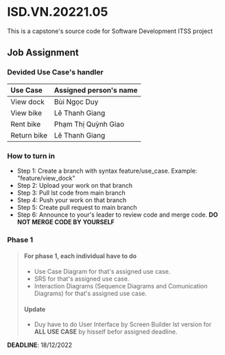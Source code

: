 # ISD.VN.20221.05

This is a capstone's source code for Software Development ITSS project

## Job Assignment

### Devided Use Case's handler

| Use Case      | Assigned person's name  |
| :---          |    :---                 |
| View dock     | Bùi Ngọc Duy            |
| View bike     | Lê Thanh Giang          |
| Rent bike     | Phạm Thị Quỳnh Giao     |
| Return bike   | Lê Thanh Giang          |

### How to turn in
- Step 1: Create a branch with syntax feature/use_case. Example: "feature/view_dock"
- Step 2: Upload your work on that branch
- Step 3: Pull lst code from main branch 
- Step 4: Push your work on that branch
- Step 5: Create pull request to main branch
- Step 6: Announce to your's leader to review code and merge code. **DO NOT MERGE CODE BY YOURSELF**

### Phase 1

> #### For phase 1, each individual have to do 
>
> - Use Case Diagram for that's assigned use case.
> - SRS for that's assigned use case.
> - Interaction Diagrams (Sequence Diagrams and Comunication Diagrams) for that's assigned use case.
>
> #### Update
> 
> - Duy have to do User Interface by Screen Builder lst version for **ALL USE CASE** by hisself befor assigned deadline.

**DEADLINE**: 18/12/2022
